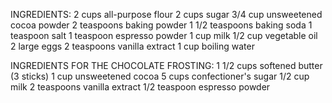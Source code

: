 INGREDIENTS:
2 cups all-purpose flour
2 cups sugar
3/4 cup unsweetened cocoa powder
2 teaspoons baking powder
1 1/2 teaspoons baking soda
1 teaspoon salt
1 teaspoon espresso powder
1 cup milk
1/2 cup vegetable oil
2 large eggs
2 teaspoons vanilla extract
1 cup boiling water


INGREDIENTS FOR THE CHOCOLATE FROSTING:
1 1/2 cups softened butter (3 sticks)
1 cup unsweetened cocoa
5 cups confectioner's sugar
1/2 cup milk
2 teaspoons vanilla extract
1/2 teaspoon espresso powder
